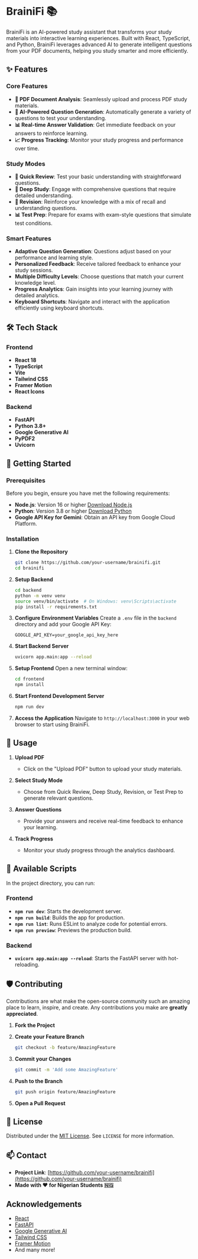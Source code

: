# BrainiFi 📚

BrainiFi is an AI-powered study assistant that transforms your study materials into interactive learning experiences. Built with React, TypeScript, and Python, BrainiFi leverages advanced AI to generate intelligent questions from your PDF documents, helping you study smarter and more efficiently.

## ✨ Features

### Core Features

- **📄 PDF Document Analysis**: Seamlessly upload and process PDF study materials.
- **🤖 AI-Powered Question Generation**: Automatically generate a variety of questions to test your understanding.
- **📊 Real-time Answer Validation**: Get immediate feedback on your answers to reinforce learning.
- **📈 Progress Tracking**: Monitor your study progress and performance over time.

### Study Modes

- **🎯 Quick Review**: Test your basic understanding with straightforward questions.
- **📝 Deep Study**: Engage with comprehensive questions that require detailed understanding.
- **🔄 Revision**: Reinforce your knowledge with a mix of recall and understanding questions.
- **📊 Test Prep**: Prepare for exams with exam-style questions that simulate test conditions.

### Smart Features

- **Adaptive Question Generation**: Questions adjust based on your performance and learning style.
- **Personalized Feedback**: Receive tailored feedback to enhance your study sessions.
- **Multiple Difficulty Levels**: Choose questions that match your current knowledge level.
- **Progress Analytics**: Gain insights into your learning journey with detailed analytics.
- **Keyboard Shortcuts**: Navigate and interact with the application efficiently using keyboard shortcuts.

## 🛠 Tech Stack

### Frontend

- **React 18**
- **TypeScript**
- **Vite**
- **Tailwind CSS**
- **Framer Motion**
- **React Icons**

### Backend

- **FastAPI**
- **Python 3.8+**
- **Google Generative AI**
- **PyPDF2**
- **Uvicorn**

## 🚀 Getting Started

### Prerequisites

Before you begin, ensure you have met the following requirements:

- **Node.js**: Version 16 or higher [Download Node.js](https://nodejs.org/)
- **Python**: Version 3.8 or higher [Download Python](https://www.python.org/downloads/)
- **Google API Key for Gemini**: Obtain an API key from Google Cloud Platform.

### Installation

1. **Clone the Repository**

   ```bash
   git clone https://github.com/your-username/brainifi.git
   cd brainifi
   ```

2. **Setup Backend**

   ```bash
   cd backend
   python -m venv venv
   source venv/bin/activate  # On Windows: venv\Scripts\activate
   pip install -r requirements.txt
   ```

3. **Configure Environment Variables**
   Create a `.env` file in the `backend` directory and add your Google API Key:

   ```env
   GOOGLE_API_KEY=your_google_api_key_here
   ```

4. **Start Backend Server**

   ```bash
   uvicorn app.main:app --reload
   ```

5. **Setup Frontend**
   Open a new terminal window:

   ```bash
   cd frontend
   npm install
   ```

6. **Start Frontend Development Server**

   ```bash
   npm run dev
   ```

7. **Access the Application**
   Navigate to `http://localhost:3000` in your web browser to start using BrainiFi.

## 📄 Usage

1. **Upload PDF**
   - Click on the "Upload PDF" button to upload your study materials.

2. **Select Study Mode**
   - Choose from Quick Review, Deep Study, Revision, or Test Prep to generate relevant questions.

3. **Answer Questions**
   - Provide your answers and receive real-time feedback to enhance your learning.

4. **Track Progress**
   - Monitor your study progress through the analytics dashboard.

## 🧰 Available Scripts

In the project directory, you can run:

### Frontend

- **`npm run dev`**: Starts the development server.
- **`npm run build`**: Builds the app for production.
- **`npm run lint`**: Runs ESLint to analyze code for potential errors.
- **`npm run preview`**: Previews the production build.

### Backend

- **`uvicorn app.main:app --reload`**: Starts the FastAPI server with hot-reloading.

## 🛡️ Contributing

Contributions are what make the open-source community such an amazing place to learn, inspire, and create. Any contributions you make are **greatly appreciated**.

1. **Fork the Project**
2. **Create your Feature Branch**

   ```bash
   git checkout -b feature/AmazingFeature
   ```

3. **Commit your Changes**

   ```bash
   git commit -m 'Add some AmazingFeature'
   ```

4. **Push to the Branch**

   ```bash
   git push origin feature/AmazingFeature
   ```

5. **Open a Pull Request**

## 📜 License

Distributed under the [MIT License](LICENSE). See `LICENSE` for more information.

## 📫 Contact

- **Project Link**: [https://github.com/your-username/brainifi](https://github.com/your-username/brainifi)
- **Made with ❤️ for Nigerian Students 🇳🇬**

## Acknowledgements

- [React](https://reactjs.org/)
- [FastAPI](https://fastapi.tiangolo.com/)
- [Google Generative AI](https://cloud.google.com/products/ai)
- [Tailwind CSS](https://tailwindcss.com/)
- [Framer Motion](https://www.framer.com/motion/)
- And many more!
